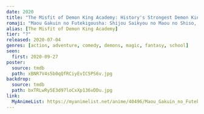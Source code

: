```yaml
---
date: 2020
title: "The Misfit of Demon King Academy: History's Strongest Demon King Reincarnates and Goes to School with His Descendants"
romaji: "Maou Gakuin no Futekigousha: Shijou Saikyou no Maou no Shiso, Tensei shite Shison-tachi no Gakkou e"
alias: [The Misfit of Demon King Academy]
tier: "?"
released: 2020-07-04
genres: [action, adventure, comedy, demons, magic, fantasy, school]
seen:
  first: 2020-09-27
poster:
  source: tmdb
  path: xBNR7V4s5b0qQfRCiyEvIC5PS6v.jpg
backdrop:
  source: tmdb
  path: bxTRLwRy5E3d97loCxXp136vDDu.jpg
link:
  MyAnimeList: https://myanimelist.net/anime/40496/Maou_Gakuin_no_Futekigousha__Shijou_Saikyou_no_Maou_no_Shiso_Tensei_shite_Shison-tachi_no_Gakkou_e
---
```

